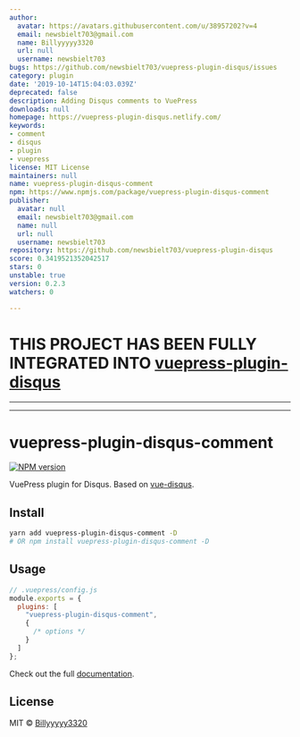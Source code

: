 ```yaml
---
author:
  avatar: https://avatars.githubusercontent.com/u/38957202?v=4
  email: newsbielt703@gmail.com
  name: Billyyyyy3320
  url: null
  username: newsbielt703
bugs: https://github.com/newsbielt703/vuepress-plugin-disqus/issues
category: plugin
date: '2019-10-14T15:04:03.039Z'
deprecated: false
description: Adding Disqus comments to VuePress
downloads: null
homepage: https://vuepress-plugin-disqus.netlify.com/
keywords:
- comment
- disqus
- plugin
- vuepress
license: MIT License
maintainers: null
name: vuepress-plugin-disqus-comment
npm: https://www.npmjs.com/package/vuepress-plugin-disqus-comment
publisher:
  avatar: null
  email: newsbielt703@gmail.com
  name: null
  url: null
  username: newsbielt703
repository: https://github.com/newsbielt703/vuepress-plugin-disqus
score: 0.3419521352042517
stars: 0
unstable: true
version: 0.2.3
watchers: 0

---
```


# THIS PROJECT HAS BEEN FULLY INTEGRATED INTO [vuepress-plugin-disqus](https://github.com/lorisleiva/vuepress-plugin-disqus)

---
---
# vuepress-plugin-disqus-comment

[![NPM version](https://img.shields.io/npm/v/vuepress-plugin-disqus-comment)](https://www.npmjs.com/package/vuepress-plugin-disqus-comment)

VuePress plugin for Disqus. Based on [vue-disqus](https://github.com/ktquez/vue-disqus).

## Install

```bash
yarn add vuepress-plugin-disqus-comment -D
# OR npm install vuepress-plugin-disqus-comment -D
```

## Usage

```javascript
// .vuepress/config.js
module.exports = {
  plugins: [
    "vuepress-plugin-disqus-comment",
    {
      /* options */
    }
  ]
};
```

Check out the full [documentation](https://vuepress-plugin-disqus.netlify.com/).

## License

MIT © [Billyyyyy3320](https://github.com/newsbielt703)
